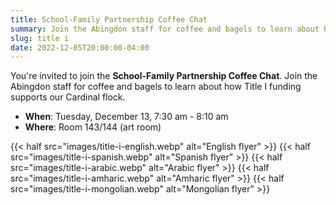 ```yaml
--- 
title: School-Family Partnership Coffee Chat
summary: Join the Abingdon staff for coffee and bagels to learn about how Title I funding supports our Cardinal flock.
slug: title i
date: 2022-12-05T20:00:00-04:00
---
```


 You're invited to join the **School-Family Partnership Coffee Chat**. Join the Abingdon staff for coffee and bagels to learn about how Title I funding supports our Cardinal flock.

 - **When**: Tuesday, December 13, 7:30 am - 8:10 am
 - **Where**: Room 143/144 (art room)

{{< half src="images/title-i-english.webp" alt="English flyer" >}}
{{< half src="images/title-i-spanish.webp" alt="Spanish flyer" >}}
{{< half src="images/title-i-arabic.webp" alt="Arabic flyer" >}}
{{< half src="images/title-i-amharic.webp" alt="Amharic flyer" >}}
{{< half src="images/title-i-mongolian.webp" alt="Mongolian flyer" >}}